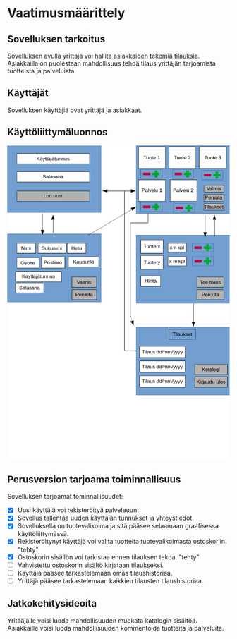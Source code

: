 # **Vaatimusmäärittely** 
## **Sovelluksen tarkoitus** 
Sovelluksen avulla yrittäjä voi hallita asiakkaiden tekemiä tilauksia.
Asiakkailla on puolestaan mahdollisuus tehdä tilaus yrittäjän tarjoamista tuotteista ja palveluista. 
## **Käyttäjät** 
Sovelluksen käyttäjiä ovat yrittäjä ja asiakkaat. 
## **Käyttöliittymäluonnos** 
![Luonnos](./kuvat/ui-luonnos.png)
## **Perusversion tarjoama toiminnallisuus** 
Sovelluksen tarjoamat tominnallisuudet: 
- [x] Uusi käyttäjä voi rekisteröityä palveleuun. 
- [x] Sovellus tallentaa uuden käyttäjän tunnukset ja yhteystiedot. 
- [x] Sovelluksella on tuotevalikoima ja sitä pääsee selaamaan graafisessa käyttöliittymässä.
- [x] Rekisteröitynyt käyttäjä voi valita tuotteita tuotevalikoimasta ostoskoriin. "tehty" 
- [x] Ostoskorin sisällön voi tarkistaa ennen tilauksen tekoa. "tehty" 
- [ ] Vahvistettu ostoskorin sisältö kirjataan tilaukseksi. 
- [ ] Käyttäjä pääsee tarkastelemaan omaa tilaushistoriaa.
- [ ] Yrittäjä pääsee tarkastelemaan kaikkien tilausten tilaushistoriaa. 

## **Jatkokehitysideoita** 
Yritääjälle voisi luoda mahdollisuuden muokata katalogin sisältöä. 
Asiakkaille voisi luoda mahdollisuuden kommentoida tuotteita ja palveluita.

